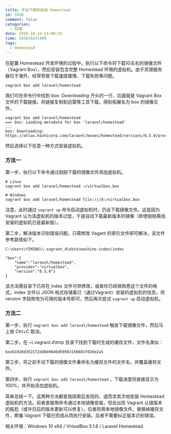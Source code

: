 ```yaml
---
title: 手动下载和安装 Homestead
id: 1030
comment: false
categories:
  - 后端
date: 2016-10-24 14:09:43
time: 201610241409
tags:
  - Homestead
---
```


在配置 Homestead 开发环境的过程中，执行以下命令将下载1G左右的镜像文件（Vagrant Box），然后安装包含完整 Homestead 环境的虚拟机。由于资源服务器位于海外，经常导致下载速度缓慢、下载失败等问题。
<!--more-->

```
vagrant box add laravel/homestead
```

我们可在命令行中找到 _box: Downloading_ 开头的一行，后面就是 Vagrant Box 文件的下载链接。将链接复制到迅雷等工具下载，得到拓展名为 box 的镜像文件。

```
vagrant box add laravel/homestead
==> box: Loading metadata for box 'laravel/homestead'
...
box: Downloading:  https://atlas.hashicorp.com/laravel/boxes/homestead/versions/0.5.0/providers/virtualbox.box
```

然后选择以下任意一种方式安装虚拟机。


### 方法一

第一步，执行以下命令通过刚刚下载的镜像文件添加虚拟机。

```
# Linux
vagrant box add laravel/homestead ~/virtualbox.box

# Windows
vagrant box add laravel/homestead file:///d:/virtualbox.box
```

注意，此时通过 `vagrant up` 命令启动虚拟机时，仍会下载镜像文件。这是因为 Vagrant 认为该虚拟机的版本过低，于是自动下载最新版本的镜像（即使刚刚离线安装的虚拟机已是最新版）。

第二步，解决版本识别错误问题。只需修改 Vagant 的索引文件即可解决，该文件参考路径如下。

```
C:\Users\YIMING\\.vagrant.d\data\machine-index\index
```

```
"box":{
	"name":"laravel/homestead",
	"provider":"virtualbox",
	"version":"0.5.0"}
}
```

该方法需目录下已存在 index 文件可供修改，或者你已经很熟悉这个文件的格式。index 文件以 JSON 格式存储着已（通过Vagrant）安装的虚拟机的信息。将 version 字段修改为可用的版本号即可，然后再次尝试 `vagrant up` 启动虚拟机。

### 方法二

第一步，执行 `vagrant box add laravel/homestead` 触发下载镜像文件，然后马上按 Ctrl+C 取消。

第二步，在 ~\\.vagrant.d\tmp 目录下找到下载时生成的缓存文件。文件名类似：

```
boxb1926d351572dd849646d59563156601f026e2a5
```

第三步，将之前手动下载的镜像文件重命名为缓存文件的文件名，并覆盖缓存文件。

第四步，执行 `vagrant box add laravel/homestead` ，下载进度将直接显示为100%，并开始添加虚拟机。

简单总结一下。这两种方法都是我探索后发现的、退而求其次地安装 Homestead 虚拟机的方法。前者直接用命令通过本地镜像安装，但会出现 Vagrant 认错版本的尴尬（或许日后的版本更新可以修复）。后者则用本地镜像文件，替换掉缓存文件，欺骗 Vagrant 下载已完成从而执行安装。后者不需要纠正版本识别错误。

相关环境：Windows 10 x64 / VirtualBox 5.1.8 / Laravel Homestead